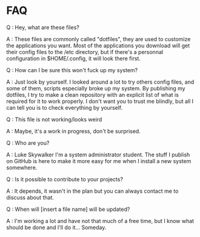 # FAQ

Q : Hey, what are these files?

A : These files are commonly called "dotfiles", they are used to customize the applications you want. Most of the applications you download will get their config files to the /etc directory, but if there's a personnal configuration in $HOME/.config, it will look there first.

Q : How can I be sure this won't fuck up my system?

A : Just look by yourself. I looked around a lot to try others config files, and some of them, scripts especially broke up my system. By publishing my dotfiles, I try to make a clean repository with an explicit list of what is required for it to work properly. I don't want you to trust me blindly, but all I can tell you is to check everything by yourself.

Q : This file is not working/looks weird

A : Maybe, it's a work in progress, don't be surprised.

Q : Who are you?

A : Luke Skywalker I'm a system administrator student. The stuff I publish on GitHub is here to make it more easy for me when I install a new system somewhere.

Q : Is it possible to contribute to your projects?

A : It depends, it wasn't in the plan but you can always contact me to discuss about that.

Q : When will [insert a file name] will be updated?

A : I'm working a lot and have not that much of a free time, but I know what should be done and I'll do it... Someday.
